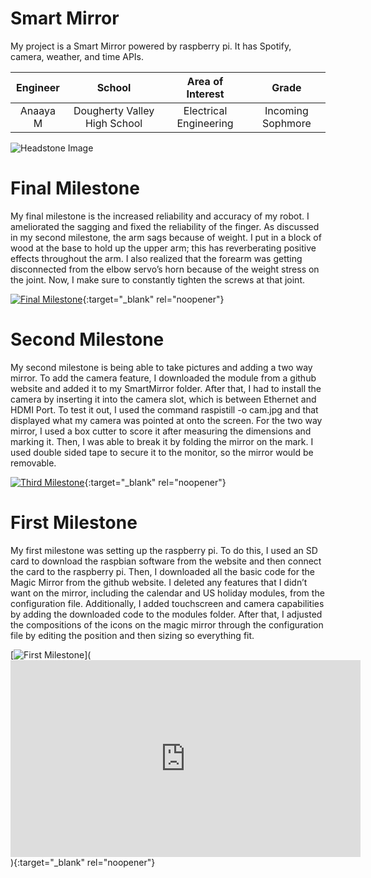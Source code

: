 ﻿# Smart Mirror
My project is a Smart Mirror powered by raspberry pi. It has Spotify, camera, weather, and time APIs. 

| **Engineer** | **School** | **Area of Interest** | **Grade** |
|:--:|:--:|:--:|:--:|
| Anaaya M | Dougherty Valley High School | Electrical Engineering | Incoming Sophmore |

![Headstone Image](https://bluestampengineering.com/wp-content/uploads/2016/05/improve.jpg)
  
# Final Milestone
My final milestone is the increased reliability and accuracy of my robot. I ameliorated the sagging and fixed the reliability of the finger. As discussed in my second milestone, the arm sags because of weight. I put in a block of wood at the base to hold up the upper arm; this has reverberating positive effects throughout the arm. I also realized that the forearm was getting disconnected from the elbow servo’s horn because of the weight stress on the joint. Now, I make sure to constantly tighten the screws at that joint. 

[![Final Milestone](https://res.cloudinary.com/marcomontalbano/image/upload/v1612573869/video_to_markdown/images/youtube--F7M7imOVGug-c05b58ac6eb4c4700831b2b3070cd403.jpg )](https://www.youtube.com/watch?v=F7M7imOVGug&feature=emb_logo "Final Milestone"){:target="_blank" rel="noopener"}

# Second Milestone
My second milestone is being able to take pictures and adding a two way mirror. To add the camera feature, I downloaded the module from a github website and added it to my SmartMirror folder. After that, I had to install the camera by inserting it into the camera slot, which is between Ethernet and HDMI Port. To test it out, I used the command raspistill -o cam.jpg and that displayed what my camera was pointed at onto the screen. For the two way mirror, I used a box cutter to score it after measuring the dimensions and marking it. Then, I was able to break it by folding the mirror on the mark. I used double sided tape to secure it to the monitor, so the mirror would be removable.

[![Third Milestone](https://res.cloudinary.com/marcomontalbano/image/upload/v1612574014/video_to_markdown/images/youtube--y3VAmNlER5Y-c05b58ac6eb4c4700831b2b3070cd403.jpg)](https://www.youtube.com/watch?v=y3VAmNlER5Y&feature=emb_logo "Second Milestone"){:target="_blank" rel="noopener"}
# First Milestone
  

My first milestone was setting up the raspberry pi. To do this, I used an SD card to download the raspbian software from the website and then connect the card to the raspberry pi. Then, I downloaded all the basic code for the Magic Mirror from the github website. I deleted any features that I didn’t want on the mirror, including the calendar and US holiday modules, from the configuration file. Additionally, I added touchscreen and camera capabilities by adding the downloaded code to the modules folder. After that, I adjusted the compositions of the icons on the magic mirror through the configuration file by editing the position and then sizing so everything fit. 


[![First Milestone](https://res.cloudinary.com/marcomontalbano/image/upload/v1612574117/video_to_markdown/images/youtube--CaCazFBhYKs-c05b58ac6eb4c4700831b2b3070cd403.jpg)](<iframe width="560" height="315" src="https://www.youtube.com/embed/-aOUHmi5NIQ" title="YouTube video player" frameborder="0" allow="accelerometer; autoplay; clipboard-write; encrypted-media; gyroscope; picture-in-picture" allowfullscreen></iframe>){:target="_blank" rel="noopener"}

